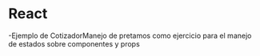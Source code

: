 # React 
-Ejemplo de CotizadorManejo de pretamos como ejercicio para el manejo de estados sobre componentes y props

